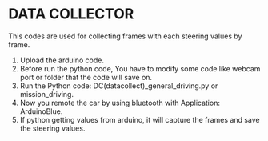 # DATA COLLECTOR
This codes are used for collecting frames with each steering values by frame.

1. Upload the arduino code.
2. Before run the python code, You have to modify some code like webcam port or folder that the code will save on.
3. Run the Python code: DC(datacollect)_general_driving.py or mission_driving.
4. Now you remote the car by using bluetooth with Application: ArduinoBlue.
5. If python getting values from arduino, it will capture the frames and save the steering values.
